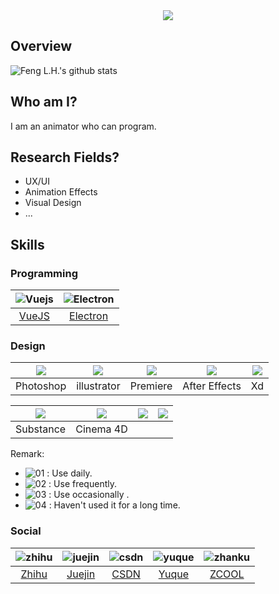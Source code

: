 <div align="center"><img src="https://s1.ax1x.com/2020/07/22/U7AME6.png" /></div>

## Overview

![Feng L.H.'s github stats](https://github-readme-stats.vercel.app/api?username=zpfz&show_icons=true)

## Who am I?
I am an animator who can program.
## Research Fields?
  - UX/UI
  - Animation Effects
  - Visual Design
  - ...
  
## Skills

### Programming
| ![Vuejs](https://s1.ax1x.com/2020/07/22/U7hkn0.png) | ![Electron](https://s1.ax1x.com/2020/07/22/U7h9pj.png) | 
| :-: | :-: |
 [VueJS](https://cn.vuejs.org/) | [Electron](http://www.electronjs.org/) | 

### Design
| ![](https://s1.ax1x.com/2020/07/22/U7hiXq.png) | ![](https://s1.ax1x.com/2020/07/22/U7fztg.png) | ![](https://s1.ax1x.com/2020/07/22/U7hPcn.png) | ![](https://s1.ax1x.com/2020/07/22/U7hShQ.png) | ![](https://s1.ax1x.com/2020/07/22/U7hABV.png) | 
| :-: | :-: | :-: | :-: | :-: |
|Photoshop | illustrator | Premiere | After Effects | Xd | Lightroom Classic | Audition |

| ![](https://s1.ax1x.com/2020/07/22/U7hC1s.png) | ![](https://s1.ax1x.com/2020/07/22/U7fX0f.png) | ![](https://s1.ax1x.com/2020/07/22/U7fxAS.png) | ![](https://s1.ax1x.com/2020/07/22/U7fj78.png) |
| :-: | :-: | :-: | :-: |
| Substance | Cinema 4D |

Remark:
 - ![01](https://s1.ax1x.com/2020/07/22/U74gZ6.png) : Use daily.
 - ![02](https://s1.ax1x.com/2020/07/22/U746qx.png) : Use frequently.
 - ![03](https://s1.ax1x.com/2020/07/22/U74ys1.png) : Use occasionally .
 - ![04](https://s1.ax1x.com/2020/07/22/U74sMR.png) : Haven't used it for a long time.

### Social
| ![zhihu](https://s1.ax1x.com/2020/07/22/U7H2dI.png) | ![juejin](https://s1.ax1x.com/2020/07/22/U7HhJf.png) | ![csdn](https://s1.ax1x.com/2020/07/22/U7H4W8.png) | ![yuque](https://s1.ax1x.com/2020/07/22/U7HfFP.png) | ![zhanku](https://s1.ax1x.com/2020/07/22/U7HRot.png) | 
| :-: | :-: | :-: | :-: | :-: |
 [Zhihu](https://www.zhihu.com/people/zuo-pie-feng-zi) | [Juejin](https://juejin.im/user/5d07466b51882554d6312922) | [CSDN](https://blog.csdn.net/zpfz756) | [Yuque](https://www.yuque.com/zpfz) | [ZCOOL](https://www.zcool.com.cn/u/19734216) | 

